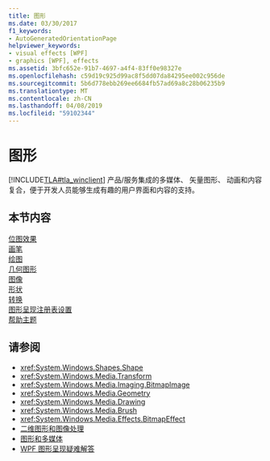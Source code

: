 ```yaml
---
title: 图形
ms.date: 03/30/2017
f1_keywords:
- AutoGeneratedOrientationPage
helpviewer_keywords:
- visual effects [WPF]
- graphics [WPF], effects
ms.assetid: 3bfc652e-91b7-4697-a4f4-83ff0e98327e
ms.openlocfilehash: c59d19c925d99ac8f5dd07da84295ee002c956de
ms.sourcegitcommit: 5b6d778ebb269ee6684fb57ad69a8c28b06235b9
ms.translationtype: MT
ms.contentlocale: zh-CN
ms.lasthandoff: 04/08/2019
ms.locfileid: "59102344"
---
```

# <a name="graphics"></a>图形
[!INCLUDE[TLA#tla_winclient](../../../../includes/tlasharptla-winclient-md.md)] 产品/服务集成的多媒体、 矢量图形、 动画和内容复合，便于开发人员能够生成有趣的用户界面和内容的支持。  
  
## <a name="in-this-section"></a>本节内容  
 [位图效果](bitmap-effects.md)  
 [画笔](brushes.md)  
 [绘图](drawings.md)  
 [几何图形](geometries.md)  
 [图像](images.md)  
 [形状](shapes.md)  
 [转换](transformations.md)  
 [图形呈现注册表设置](graphics-rendering-registry-settings.md)  
 [帮助主题](graphics-how-to-topics.md)  
  
## <a name="see-also"></a>请参阅

- <xref:System.Windows.Shapes.Shape>
- <xref:System.Windows.Media.Transform>
- <xref:System.Windows.Media.Imaging.BitmapImage>
- <xref:System.Windows.Media.Geometry>
- <xref:System.Windows.Media.Drawing>
- <xref:System.Windows.Media.Brush>
- <xref:System.Windows.Media.Effects.BitmapEffect>
- [二维图形和图像处理](../advanced/optimizing-performance-2d-graphics-and-imaging.md)
- [图形和多媒体](index.md)
- [WPF 图形呈现疑难解答](wpf-graphics-rendering-overview.md)
